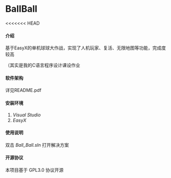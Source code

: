 # BallBall

<<<<<<< HEAD

#### 介绍

基于EasyX的单机球球大作战，实现了人机玩家、复活、无限地图等功能，完成度较高

（其实是我的C语言程序设计课设作业

#### 软件架构

详见README.pdf


#### 安装环境

1.  *Visual Studio*
2.  *EasyX*

#### 使用说明

双击 *Ball_Ball.sln* 打开解决方案

#### 开源协议

本项目基于 GPL3.0 协议开源